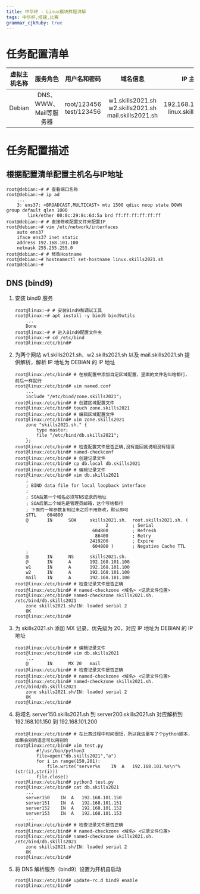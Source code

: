 ```yaml
---
title: 中华杯 - Linux模块样题详解
tags: 中华杯,搭建,比赛
grammar_cjkRuby: true
---
```


# 任务配置清单
| 虚拟主机名称| 服务角色| 用户名和密码| 域名信息| IP 主机名|
|:-:|:-:|:-:|:-:|:-:|
| Debian       | DNS、WWW、Mail等服务器 | root/123456<br>test/123456 | w1.skills2021.sh<br>w2.skills2021.sh<br>mail.skills2021.sh |  192.168.101.100/24<br>linux.skills2021.sh |

# 任务配置描述
## 根据配置清单配置主机名与IP地址
```bash?linenums
root@debian:~# # 查看端口名称
root@debian:~# ip ad
	...
	3: ens37: <BROADCAST,MULTICAST> mtu 1500 qdisc noop state DOWN group default qlen 1000
		link/ether 00:0c:29:8c:6d:5a brd ff:ff:ff:ff:ff:ff
root@debian:~# # 直接修改配置文件来配置IP
root@debian:~# vim /etc/network/interfaces
	auto ens37
	iface ens37 inet static
	address 192.168.101.100
	netmask 255.255.255.0
root@debian:~# # 修改Hostname
root@debian:~# hostnamectl set-hostname linux.skills2021.sh
root@debian:~# 
```
## DNS (bind9)
1. 安装 bind9 服务
	```bash?linenums
	root@linux:~# # 安装Bind9和调试工具
	root@linux:~# apt install -y bind9 bind9utils
		...
		Done
	root@linux:~# # 进入Bind9配置文件夹
	root@linux:~# cd /etc/bind
	root@linux:/etc/bind#
	```
2. 为两个网站 w1.skills2021.sh、w2.skills2021.sh 以及 mail.skills2021.sh 提供解析，解析 IP 地址为 DEBIAN 的 IP 地址
	```bash?linenums
	root@linux:/etc/bind# # 在根配置中添加自定区域配置，里面的文件名叫啥都行，前后一样就行
	root@linux:/etc/bind# vim named.conf
		...
		include "/etc/bind/zone.skills2021";
	root@linux:/etc/bind# # 创建区域配置文件
	root@linux:/etc/bind# touch zone.skills2021
	root@linux:/etc/bind# # 编辑区域配置文件
	root@linux:/etc/bind# vim zone.skills2021
		zone "skills2021.sh." {
			type master;
			file "/etc/bind/db.skills2021";
		};
	root@linux:/etc/bind# # 检查配置文件是否正确,没有返回就说明没有错误
	root@linux:/etc/bind# named-checkconf
	root@linux:/etc/bind# # 创建记录文件
	root@linux:/etc/bind# cp db.local db.skills2021
	root@linux:/etc/bind# # 编辑记录文件
	root@linux:/etc/bind# vim db.skills2021
		;
		; BIND data file for local loopback interface
		;
		; SOA后第一个域名必须写NS记录的地址
		; SOA后第二个域名是管理员邮箱，这个写啥都行
		; 下面的一堆参数复制过来之后不用修改，默认即可
		$TTL    604800
		@       IN      SOA     skills2021.sh.  root.skills2021.sh. (
									  2         ; Serial
								 604800         ; Refresh
								  86400         ; Retry
								2419200         ; Expire
								 604800 )       ; Negative Cache TTL
		;
		@       IN      NS      skills2021.sh.
		@       IN      A       192.168.101.100
		w1      IN      A       192.168.101.100
		w2      IN      A       192.168.101.100
		mail    IN      A       192.168.101.100
	root@linux:/etc/bind# # 检查记录文件是否正确
	root@linux:/etc/bind# # named-checkzone <域名> <记录文件位置>
	root@linux:/etc/bind# named-checkzone skills2021.sh. /etc/bind/db.skills2021
		zone skills2021.sh/IN: loaded serial 2
		OK
	root@linux:/etc/bind# 
	```
3. 为 skills2021.sh 添加 MX 记录，优先级为 20，对应 IP 地址为 DEBIAN 的 IP 地址
	```bash?linenums
	root@linux:/etc/bind# # 编辑记录文件
	root@linux:/etc/bind# vim db.skills2021
		...
		@       IN      MX 20   mail
	root@linux:/etc/bind# # 检查记录文件是否正确
	root@linux:/etc/bind# # named-checkzone <域名> <记录文件位置>
	root@linux:/etc/bind# named-checkzone skills2021.sh. /etc/bind/db.skills2021
		zone skills2021.sh/IN: loaded serial 2
		OK
	root@linux:/etc/bind# 
	```
4. 将域名 server150.skills2021.sh 到 server200.skills2021.sh 对应解析到 192.168.101.150 到 192.168.101.200
	```bash?linenums
	root@linux:/etc/bind# # 在比赛过程中时间很短，所以我这里写了个python脚本，如果会别的语言可以用别的
	root@linux:/etc/bind# vim test.py
			#!/usr/bin/python3
			file=open("db.skills2021","a")
			for i in range(150,201):
				file.write("server%s    IN  A   192.168.101.%s\n"%(str(i),str(i)))
			file.close()
	root@linux:/etc/bind# python3 test.py
	root@linux:/etc/bind# cat db.skills2021
		...
		server150    IN  A   192.168.101.150
		server151    IN  A   192.168.101.151
		server152    IN  A   192.168.101.152
		server153    IN  A   192.168.101.153
		...
	root@linux:/etc/bind# # 检查记录文件是否正确
	root@linux:/etc/bind# # named-checkzone <域名> <记录文件位置>
	root@linux:/etc/bind# named-checkzone skills2021.sh. /etc/bind/db.skills2021
		zone skills2021.sh/IN: loaded serial 2
		OK
	root@linux:/etc/bind# 
	```
5. 将 DNS 解析服务（bind9）设置为开机自启动
	```bash?linenums
	root@linux:/etc/bind# update-rc.d bind9 enable
	root@linux:/etc/bind#
	```